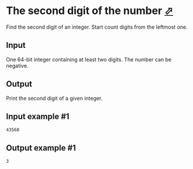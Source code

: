 # The second digit of the number [⬀](https://www.e-olymp.com/en/contests/9563/problems/83871)
Find the second digit of an integer. Start count digits from the leftmost one.

## Input
One 64-bit integer containing at least two digits. The number can be negative.

## Output
Print the second digit of a given integer.

## Input example #1
```
43568
```

## Output example #1
```
3
```
